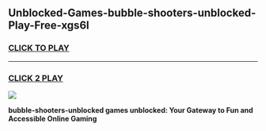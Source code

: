 
## Unblocked-Games-bubble-shooters-unblocked-Play-Free-xgs6l
<h3>
<a href="https://premium76.site?title=bubble-shooters-unblocked&ref=21A">CLICK TO PLAY</a></h3>
<hr>

<h3>
<a href="https://premium76.site?title=bubble-shooters-unblocked&ref=21A">CLICK 2 PLAY</a>
  
</h3>

<a href="https://premium76.site?title=bubble-shooters-unblocked&ref=21A"><img src="https://clearcache.store/games.png"></a>


**bubble-shooters-unblocked games unblocked: Your Gateway to Fun and Accessible Online Gaming**
